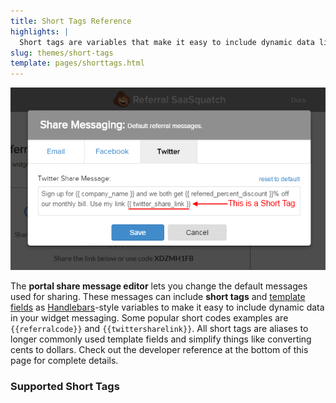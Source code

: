 ```yaml
---
title: Short Tags Reference
highlights: |
  Short tags are variables that make it easy to include dynamic data like referral links and referral codes in your widget messaging. Short tags are aliases for the longer tags used by theme developers when they design widgets. This reference list the short tags you can use to customize messaging in the web portal. 
slug: themes/short-tags
template: pages/shorttags.html
---
```



![Short Tags Example](/assets/images/shorttag.png)

The **portal share message editor** lets you change the default messages used for sharing. These messages can include **short tags** and [template fields](/themes/fields) as [Handlebars](http://handlebarsjs.com/)-style variables to make it easy to include dynamic data in your widget messaging. Some popular short codes examples are `{{referralcode}}` and `{{twittersharelink}}`. All short tags are aliases to longer commonly used template fields and simplify things like  converting cents to dollars. Check out the developer reference at the bottom of this page for complete details.

<h3>Supported Short Tags</h3>

<!-- rest of content autogenerated via shorttags.yaml metadata -->